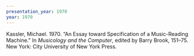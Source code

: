 ```yaml
---
presentation_year: 1970
year: 1970
---
```


Kassler, Michael. 1970. “An Essay toward Specification of a Music-Reading Machine.” In <i>Musicology and the Computer</i>, edited by Barry Brook, 151–75. New York: City University of New York Press.